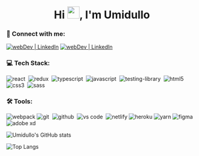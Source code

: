 <h1 align="center">Hi <img src="https://media.giphy.com/media/hvRJCLFzcasrR4ia7z/giphy.gif" width="32px">, I'm Umidullo</h1>

### 🤝 Connect with me:

[<img alt="webDev | LinkedIn" src="https://img.shields.io/badge/linkedin-0077B5.svg?&style=for-the-badge&logo=linkedin&logoColor=white" />][linkedin]
[<img alt="webDev | LinkedIn" src="https://img.shields.io/badge/Telegram-2CA5E0.svg?&style=for-the-badge&logo=telegram&logoColor=white" />][telegram]

### 💻 Tech Stack:

<img alt="react" src="https://img.shields.io/badge/React-20232A?style=for-the-badge&logo=react&logoColor=61DAFB" />&nbsp;
<img alt="redux" src="https://img.shields.io/badge/Redux-593D88?style=for-the-badge&logo=redux&logoColor=white" />&nbsp;
<img alt="typescript" src="https://img.shields.io/badge/TypeScript-007ACC?style=for-the-badge&logo=typescript&logoColor=white" />&nbsp;
<img alt="javascript" src="https://img.shields.io/badge/JavaScript-F7DF1E?style=for-the-badge&logo=javascript&logoColor=black" />&nbsp;
<img alt="testing-library" src="https://img.shields.io/badge/-TestingLibrary-%23E33332?style=for-the-badge&logo=testing-library&logoColor=white" />&nbsp;
<img alt="html5" src="https://img.shields.io/badge/HTML5-E34F26?style=for-the-badge&logo=html5&logoColor=white" />&nbsp;
<img alt="css3" src="https://img.shields.io/badge/CSS3-1572B6?style=for-the-badge&logo=css3&logoColor=white" />&nbsp;
<img alt="sass" src="https://img.shields.io/badge/Sass-CC6699?style=for-the-badge&logo=sass&logoColor=white" />&nbsp;


### 🛠 Tools:

<img alt="webpack" src="https://img.shields.io/badge/webpack-1C78C0?style=for-the-badge&logo=webpack&logoColor=white" />
<img alt="git" src="https://img.shields.io/badge/git-%23F05033.svg?style=for-the-badge&logo=git&logoColor=white" />&nbsp;
<img alt="github" src="https://img.shields.io/badge/github-%23121011.svg?style=for-the-badge&logo=github&logoColor=white" />&nbsp;
<img alt="vs code" src="https://img.shields.io/badge/Visual%20Studio%20Code-0078d7.svg?style=for-the-badge&logo=visual-studio-code&logoColor=white" />&nbsp;
<img alt="netlify" src="https://img.shields.io/badge/netlify-%23000000.svg?style=for-the-badge&logo=netlify&logoColor=#00C7B7" />
<img alt="heroku" src="https://img.shields.io/badge/heroku-%23430098.svg?style=for-the-badge&logo=heroku&logoColor=white" />
<img alt="yarn" src="https://img.shields.io/badge/yarn-%232C8EBB.svg?style=for-the-badge&logo=yarn&logoColor=white" />
<img alt="figma" src="https://img.shields.io/badge/figma-%23F24E1E.svg?style=for-the-badge&logo=figma&logoColor=white" />
<img alt="adobe xd" src="https://img.shields.io/badge/Adobe%20XD-470137?style=for-the-badge&logo=Adobe%20XD&logoColor=#FF61F6" />

<br/>

![Umidullo's GitHub stats](https://github-readme-stats.vercel.app/api?username=umidullo&show_icons=true&theme=react)

![Top Langs](https://github-readme-stats.vercel.app/api/top-langs/?username=umidullo&layout=compact&langs_count=10&hide=Jupyter%20Notebook&exclude_repo=online-zoo,Finance-Consult-Tashkent&theme=react)


[linkedin]: https://linkedin.com/in/umidullo
[telegram]: https://t.me/umidullo